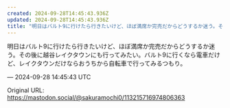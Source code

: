 ```yaml
---
created: 2024-09-28T14:45:43.936Z
updated: 2024-09-28T14:45:43.936Z
title: "明日はバルト9に行けたら行きたいけど、ほぼ満席か完売だからどうするか迷う。その後[...]"
---
```


<p>明日はバルト9に行けたら行きたいけど、ほぼ満席か完売だからどうするか迷う。その後に越谷レイクタウンにも行ってみたい。バルト9に行くなら電車だけど、レイクタウンだけならおうちから自転車で行ってみるつもり。</p>

&mdash; 2024-09-28 14:45:43 UTC

Original URL: https://mastodon.social/@sakuramochi0/113215716974806363
